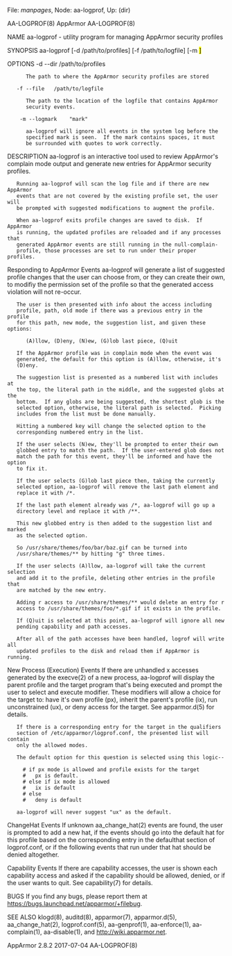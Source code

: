 File: *manpages*,  Node: aa-logprof,  Up: (dir)

AA-LOGPROF(8)                      AppArmor                      AA-LOGPROF(8)



NAME
       aa-logprof - utility program for managing AppArmor security profiles

SYNOPSIS
       aa-logprof [-d  /path/to/profiles] [-f /path/to/logfile] [-m <mark in
       logfile>]

OPTIONS
       -d --dir   /path/to/profiles

          The path to where the AppArmor security profiles are stored

       -f --file   /path/to/logfile

          The path to the location of the logfile that contains AppArmor
          security events.

        -m --logmark    "mark"

          aa-logprof will ignore all events in the system log before the
          specified mark is seen.  If the mark contains spaces, it must
          be surrounded with quotes to work correctly.

DESCRIPTION
       aa-logprof is an interactive tool used to review AppArmor's complain
       mode output and generate new entries for AppArmor security profiles.

       Running aa-logprof will scan the log file and if there are new AppArmor
       events that are not covered by the existing profile set, the user will
       be prompted with suggested modifications to augment the profile.

       When aa-logprof exits profile changes are saved to disk.  If AppArmor
       is running, the updated profiles are reloaded and if any processes that
       generated AppArmor events are still running in the null-complain-
       profile, those processes are set to run under their proper profiles.

   Responding to AppArmor Events
       aa-logprof will generate a list of suggested profile changes that the
       user can choose from, or they can create their own, to modifiy the
       permission set of the profile so that the generated access violation
       will not re-occur.

       The user is then presented with info about the access including
       profile, path, old mode if there was a previous entry in the profile
       for this path, new mode, the suggestion list, and given these options:

          (A)llow, (D)eny, (N)ew, (G)lob last piece, (Q)uit

       If the AppArmor profile was in complain mode when the event was
       generated, the default for this option is (A)llow, otherwise, it's
       (D)eny.

       The suggestion list is presented as a numbered list with includes at
       the top, the literal path in the middle, and the suggested globs at the
       bottom.  If any globs are being suggested, the shortest glob is the
       selected option, otherwise, the literal path is selected.  Picking
       includes from the list must be done manually.

       Hitting a numbered key will change the selected option to the
       corresponding numbered entry in the list.

       If the user selects (N)ew, they'll be prompted to enter their own
       globbed entry to match the path.  If the user-entered glob does not
       match the path for this event, they'll be informed and have the option
       to fix it.

       If the user selects (G)lob last piece then, taking the currently
       selected option, aa-logprof will remove the last path element and
       replace it with /*.

       If the last path element already was /*, aa-logprof will go up a
       directory level and replace it with /**.

       This new globbed entry is then added to the suggestion list and marked
       as the selected option.

       So /usr/share/themes/foo/bar/baz.gif can be turned into
       /usr/share/themes/** by hitting "g" three times.

       If the user selects (A)llow, aa-logprof will take the current selection
       and add it to the profile, deleting other entries in the profile that
       are matched by the new entry.

       Adding r access to /usr/share/themes/** would delete an entry for r
       access to /usr/share/themes/foo/*.gif if it exists in the profile.

       If (Q)uit is selected at this point, aa-logprof will ignore all new
       pending capability and path accesses.

       After all of the path accesses have been handled, logrof will write all
       updated profiles to the disk and reload them if AppArmor is running.

   New Process (Execution) Events
       If there are unhandled x accesses generated by the execve(2) of a new
       process, aa-logprof will display the parent profile and the target
       program that's being executed and prompt the user to select and execute
       modifier. These modifiers will allow a choice for the target to: have
       it's own profile (px), inherit the parent's profile (ix), run
       unconstrained (ux), or deny access for the target. See apparmor.d(5)
       for details.

       If there is a corresponding entry for the target in the qualifiers
       section of /etc/apparmor/logprof.conf, the presented list will contain
       only the allowed modes.

       The default option for this question is selected using this logic--

         # if px mode is allowed and profile exists for the target
         #   px is default.
         # else if ix mode is allowed
         #   ix is default
         # else
         #   deny is default

       aa-logprof will never suggest "ux" as the default.

   ChangeHat Events
       If unknown aa_change_hat(2) events are found, the user is prompted to
       add a new hat, if the events should go into the default hat for this
       profile based on the corresponding entry in the defaulthat section of
       logprof.conf, or if the following events that run under that hat should
       be denied altogether.

   Capability Events
       If there are capability accesses, the user is shown each capability
       access and asked if the capability should be allowed, denied, or if the
       user wants to quit. See capability(7) for details.

BUGS
       If you find any bugs, please report them at
       <https://bugs.launchpad.net/apparmor/+filebug>.

SEE ALSO
       klogd(8), auditd(8), apparmor(7), apparmor.d(5), aa_change_hat(2),
       logprof.conf(5), aa-genprof(1), aa-enforce(1), aa-complain(1),
       aa-disable(1), and <http://wiki.apparmor.net>.



AppArmor 2.8.2                    2017-07-04                     AA-LOGPROF(8)
